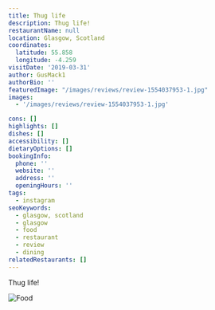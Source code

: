 ```yaml
---
title: Thug life
description: Thug life!
restaurantName: null
location: Glasgow, Scotland
coordinates:
  latitude: 55.858
  longitude: -4.259
visitDate: '2019-03-31'
author: GusMack1
authorBio: ''
featuredImage: "/images/reviews/review-1554037953-1.jpg"
images:
  - '/images/reviews/review-1554037953-1.jpg'

cons: []
highlights: []
dishes: []
accessibility: []
dietaryOptions: []
bookingInfo:
  phone: ''
  website: ''
  address: ''
  openingHours: ''
tags:
  - instagram
seoKeywords:
  - glasgow, scotland
  - glasgow
  - food
  - restaurant
  - review
  - dining
relatedRestaurants: []
---
```


Thug life!

![Food](/images/reviews/review-1554037953-1.jpg)
